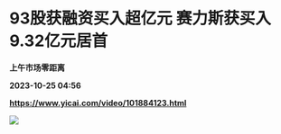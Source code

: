 # 93股获融资买入超亿元 赛力斯获买入9.32亿元居首
**上午市场零距离**

**2023-10-25 04:56**

**https://www.yicai.com/video/101884123.html**

![](http://imgcdn.yicai.com/vms-new/2023/10/5377c5e2-e618-4b08-ab20-f34283e25963_XrU6.jpg)